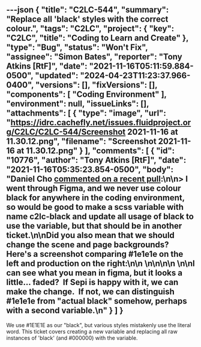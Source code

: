 ---json
{
  "title": "C2LC-544",
  "summary": "Replace all 'black' styles with the correct colour.",
  "tags": "C2LC",
  "project": {
    "key": "C2LC",
    "title": "Coding to Learn and Create"
  },
  "type": "Bug",
  "status": "Won't Fix",
  "assignee": "Simon Bates",
  "reporter": "Tony Atkins [RtF]",
  "date": "2021-11-16T05:11:59.884-0500",
  "updated": "2024-04-23T11:23:37.966-0400",
  "versions": [],
  "fixVersions": [],
  "components": [
    "Coding Environment"
  ],
  "environment": null,
  "issueLinks": [],
  "attachments": [
    {
      "type": "image",
      "url": "https://idrc.cachefly.net/issues.fluidproject.org/C2LC/C2LC-544/Screenshot 2021-11-16 at 11.30.12.png",
      "filename": "Screenshot 2021-11-16 at 11.30.12.png"
    }
  ],
  "comments": [
    {
      "id": "10776",
      "author": "Tony Atkins [RtF]",
      "date": "2021-11-16T05:35:23.854-0500",
      "body": "Daniel Cho [commented on a recent pull](https://github.com/codelearncreate/c2lc-coding-environment/pull/294#issuecomment-967185538):\n\n> I went through Figma, and we never use colour black for anywhere in the coding environment, so would be good to make a scss variable with name c2lc-black and update all usage of black to use the variable, but that should be in another ticket.\n\nDid you also mean that we should change the scene and page backgrounds? Here's a screenshot comparing #1e1e1e on the left and production on the right:\n\n \n\n<!-- media: file 4ee83f4a-607a-4dba-ac88-a428a51ececc -->\n\n \n\nI can see what you mean in figma, but it looks a little... faded?  If Sepi is happy with it, we can make the change.  If not, we can distinguish #1e1e1e from \"actual black\" somehow, perhaps with a second variable.\n"
    }
  ]
}
---
We use #1E1E1E as our "black", but various styles mistakenly use the literal word.  This ticket covers creating a new variable and replacing all raw instances of 'black' (and #000000) with the variable.

        